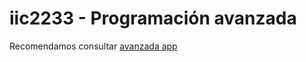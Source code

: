 # iic2233 - Programación avanzada

Recomendamos consultar [avanzada app](https://iic2233.ing.puc.cl/)